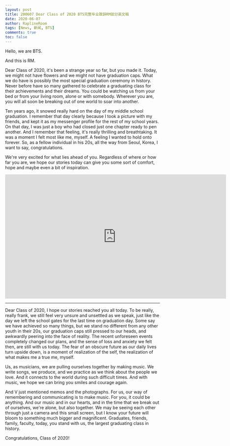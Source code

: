 ```yaml
---
layout: post
title: 200607 Dear Class of 2020 BTS完整毕业致辞RM部分英文稿
date: 2020-06-07
author: RaplineRoom
tags: [News, 新闻, BTS]
comments: true
toc: false
---
```


Hello, we are BTS.

And this is RM.

Dear Class of 2020, it's been a strange year so far, but you made it. Today, we might not have flowers and we might not have graduation caps. What we do have is possibly the most special graduation ceremony in history. Never before have so many gathered to celebrate a graduating class for their achievements and their dreams. You could be watching us from your bed or from your living room, alone or with somebody. Wherever you are, you will all soon be breaking out of one world to soar into another.

Ten years ago, it snowed really hard on the day of my middle school graduation. I remember that day clearly because I took a picture with my friends, and kept it as my messenger profile for the rest of my school years. On that day, I was just a boy who had closed just one chapter ready to pen another. And I remember that feeling, it's really thrilling and breathtaking. It was a moment I felt most like me, myself. A feeling I wanted to hold onto forever. So, as a fellow individual in his 20s, all the way from Seoul, Korea, I want to say, congratulations.

We're very excited for what lies ahead of you. Regardless of where or how far you are, we hope our stories today can give you some sort of comfort, hope and maybe even a bit of inspiration.

<iframe width="719" height="404" src="https://www.youtube.com/embed/AU6uF5sFtwA" frameborder="0" allow="accelerometer; autoplay; encrypted-media; gyroscope; picture-in-picture" allowfullscreen></iframe>

---------

Dear Class of 2020, I hope our stories reached you all today. To be really, really frank, we still feel very unsure and unsettled as we speak, just like the day we left the school gates for the last time on graduation day. Some say we have achieved so many things, but we stand no different from any other youth in their 20s, our graduation caps still pressed to our heads, and awkwardly peering into the face of reality. The recent unforeseen events completely changed our plans, and the sense of loss and anxiety we felt then, are still with us today. The fear of an obscure future as our daily lives turn upside down, is a moment of realization of the self, the realization of what makes me a true me, myself.

Us, as musicians, we are pulling ourselves together by making music. We write songs, we produce, and we practice as we think about the people we love. And it connects to the world during such difficult times. And with music, we hope we can bring you smiles and courage again.

And V just mentioned memos and the photographs. For us, our way of remembering and communicating is to make music. For you, it could be anything. And our music and in our hearts, and in the time that we break out of ourselves, we're alone, but also together. We may be seeing each other through just a camera and this small screen, but I know your future will bloom to something much bigger and magnificent. Graduates, friends, family, faculty, today, you stand with us, the largest graduating class in history.

Congratulations, Class of 2020!